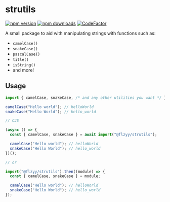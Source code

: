 # strutils

[![npm version](https://img.shields.io/npm/v/@flzyy/strutils)](https://www.npmjs.com/package/@flzyy/srtutils)
[![npm downloads](https://img.shields.io/npm/dw/@flzyy/strutils.svg)](https://www.npmjs.com/package/@flzyy/strutils)
[![CodeFactor](https://www.codefactor.io/repository/github/flzyy/larser/badge)](https://www.codefactor.io/repository/github/flzyy/larser)

A small package to aid with manipulating strings with functions such as:

- `camelCase()`
- `snakeCase()`
- `pascalCase()`
- `title()`
- `isString()`
- and more!

## Usage

```js
import { camelCase, snakeCase, /* and any other utilities you want */ } from "@flzyy/strutils";

camelCase("Hello world"); // helloWorld
snakeCase("Hello World"); // hello_world

// CJS

(async () => {
  const { camelCase, snakeCase } = await import("@flzyy/strutils");

  camelCase("Hello world"); // helloWorld
  snakeCase("Hello World"); // hello_world
})();

// or

import("@flzyy/strutils").then((module) => {
  const { camelCase, snakeCase } = module;

  camelCase("Hello world"); // helloWorld
  snakeCase("Hello World"); // hello_world
});
```
